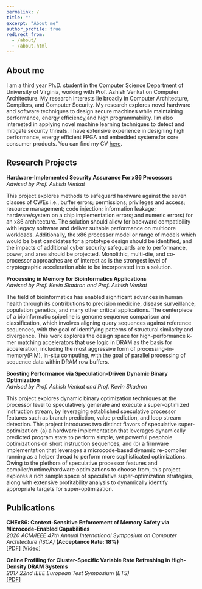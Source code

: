 ```yaml
---
permalink: /
title: ""
excerpt: "About me"
author_profile: true
redirect_from: 
  - /about/
  - /about.html
---
```


About me
------
I am a third year Ph.D. student in the Computer Science Department of University of Virginia, working with Prof. Ashish Venkat on Computer Architecture. My research interests lie broadly in Computer Architecture, Compilers, and Computer Security. My research explores novel hardware and software techniques to design secure machines while maintaining performance, energy efficiency,and high programmability. I’m also interested in applying novel machine learning techniques to detect and mitigate security threats. I have extensive experience in designing high performance, energy efficient FPGA and embedded systemsfor core consumer products. You can find my CV [here](http://rasool-sharifi.github.io/files/RasoolSharifiCV.pdf). 

Research Projects
------
**Hardware-Implemented Security Assurance For x86 Processors**\
*Advised by Prof. Ashish Venkat*

This project explores methods to safeguard hardware against the seven classes of CWEs i.e., buffer errors; permissions; privileges and access; resource
management; code injection; information leakage; hardware/system on a chip implementation errors; and numeric errors) for an x86 architecture. The solution should allow for backward compatibility with legacy software and deliver suitable performance on multicore workloads. Additionally, the x86 processor model or range of models which would be best candidates for a prototype design should be identified, and the impacts of additional cyber security safeguards are to performance, power, and area should be projected. Monolithic, multi-die, and co-processor approaches are of interest as is the strongest level of cryptographic acceleration able to be incorporated into a solution.


**Processing in Memory for Bioinformatics Applications**\
*Advised by Prof. Kevin Skadron and Prof. Ashish Venkat*

The  field  of  bioinformatics  has  enabled  significant  advances in human health through its contributions to precision medicine, disease surveillance, population genetics, and many other critical applications. The centerpiece of a bioinformatic spipeline  is  genome  sequence  comparison  and  classification, which  involves  aligning  query  sequences  against  reference sequences,  with  the  goal  of  identifying  patterns  of  structural similarity  and  divergence. This work  explores the design space  for high-performance k-mer  matching  accelerators  that  use  logic  in  DRAM  as  the basis  for  acceleration,  including  the  most  aggressive  form  of processing-in-memory(PIM), in-situ computing, with the goal of  parallel  processing  of  sequence  data  within  DRAM  row buffers. 

**Boosting Performance via Speculation-Driven Dynamic Binary Optimization**\
*Advised by Prof. Ashish Venkat and Prof. Kevin Skadron*

This project explores dynamic binary optimization techniques at the processor level to speculatively generate and execute a super-optimized instruction stream, by leveraging established speculative processor features such as branch prediction, value prediction, and loop stream detection. This project introduces two distinct flavors of speculative super-optimization: (a) a hardware implementation that leverages dynamically predicted program state to perform simple, yet powerful peephole optimizations on short instruction sequences, and (b) a firmware implementation that leverages a microcode-based dynamic re-compiler running as a helper thread to perform more sophisticated optimizations. Owing to the plethora of speculative processor features and compiler/runtime/hardware optimizations to choose from, this project explores a rich sample space of speculative super-optimization strategies, along with extensive profitability analysis to dynamically identify appropriate targets for super-optimization.


Publications
------
**CHEx86: Context-Sensitive Enforcement of Memory Safety via Microcode-Enabled Capabilities**\
*2020 ACM/IEEE 47th Annual International Symposium on Computer Architecture (ISCA)* **(Acceptance Rate: 18%)**\
[[PDF]](http://rasool-sharifi.github.io/files/2020CHEx86.pdf) [[Video]](https://fast.wistia.net/embed/iframe/xrq0ht9iic)

**Online Profiling for Cluster-Specific Variable Rate Refreshing in High-Density DRAM Systems**\
*2017 22nd IEEE European Test Symposium (ETS)*\
[[PDF]](http://rasool-sharifi.github.io/files/2017OnlineProfiling.pdf)


